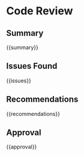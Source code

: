 # Code Review

## Summary
{{summary}}

## Issues Found
{{issues}}

## Recommendations
{{recommendations}}

## Approval
{{approval}}